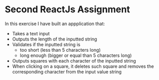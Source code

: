 # Second ReactJs Assignment

In this exercise I have built an appplication that:
* Takes a text input
* Outputs the length of the inputted string
* Validates if the inputted string is 
  * too short (less than 5 characters long)
  * long enough (bigger or equal than 5 characters long)
* Outputs squares with each character of the inputted string
* When clicking on a square, it deletes such square and removes the corresponding character from the input value string